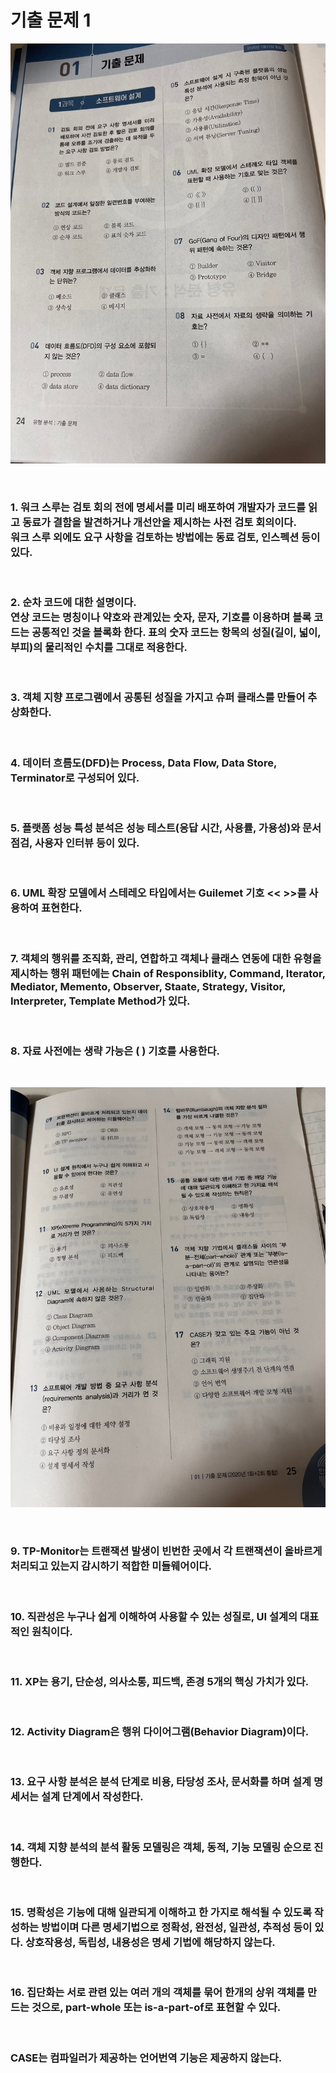 # 기출 문제 1

![](/images/test1_14.jpg)

<br>
<h3>
1. 워크 스루는 검토 회의 전에 명세서를 미리 배포하여 개발자가 코드를 읽고 동료가 결함을 발견하거나 개선안을 제시하는 사전 검토 회의이다.  
<br>
워크 스루 외에도 요구 사항을 검토하는 방법에는 동료 검토, 인스펙션 등이 있다.
</h3>
<br>
<h3>
2. 순차 코드에 대한 설명이다. 
<br>
연상 코드는 명칭이나 약호와 관계있는 숫자, 문자, 기호를 이용하며 블록 코드는 공통적인 것을 블록화 한다. 표의 숫자 코드는 항목의 성질(길이, 넓이, 부피)의 물리적인 수치를 그대로 적용한다.
</h3>
<br>
<h3>
3. 객체 지향 프로그램에서 공통된 성질을 가지고 슈퍼 클래스를 만들어 추상화한다.
</h3>
<br>
<h3>
4. 데이터 흐름도(DFD)는 Process, Data Flow, Data Store, Terminator로 구성되어 있다.
</h3>
<br>
<h3>
5. 플랫폼 성능 특성 분석은 성능 테스트(응답 시간, 사용률, 가용성)와 문서 점검, 사용자 인터뷰 등이 있다.
</h3>
<br>
<h3>
6. UML 확장 모델에서 스테레오 타입에서는 Guilemet 기호 << >>를 사용하여 표현한다.
</h3>
<br>
<h3>
7. 객체의 행위를 조직화, 관리, 연합하고 객체나 클래스 연동에 대한 유형을 제시하는 행위 패턴에는 Chain of Responsiblity, Command, Iterator, Mediator, Memento, Observer, Staate, Strategy, Visitor, Interpreter, Template Method가 있다.
</h3>
<br>
<h3>
8. 자료 사전에는 생략 가능은 ( ) 기호를 사용한다.
</h3>
<br>

![](/images/test1_13.jpg)

<br>

<h3>
9. TP-Monitor는 트랜잭션 발생이 빈번한 곳에서 각 트랜잭션이 올바르게 처리되고 있는지 감시하기 적합한 미들웨어이다.
</h3>
<br>
<h3>
10. 직관성은 누구나 쉽게 이해하여 사용할 수 있는 성질로, UI 설계의 대표적인 원칙이다.
</h3>
<br>
<h3>
11. XP는 용기, 단순성, 의사소통, 피드백, 존경 5개의 핵싱 가치가 있다.
</h3>
<br>
<h3>
12. Activity Diagram은 행위 다이어그램(Behavior Diagram)이다.
</h3>
<br>
<h3>
13. 요구 사항 분석은 분석 단계로 비용, 타당성 조사, 문서화를 하며 설계 명세서는 설계 단계에서 작성한다.
</h3>
<br>
<h3>
14. 객체 지향 분석의 분석 활동 모델링은 객체, 동적, 기능 모델링 순으로 진행한다.
</h3>
<br>
<h3>
15. 명확성은 기능에 대해 일관되게 이해하고 한 가지로 해석될 수 있도록 작성하는 방법이며 다른 명세기법으로 정확성, 완전성, 일관성, 추적성 등이 있다. 상호작용성, 독립성, 내용성은 명세 기법에 해당하지 않는다.
</h3>
<br>
<h3>
16. 집단화는 서로 관련 있는 여러 개의 객체를 묶어 한개의 상위 객체를 만드는 것으로, part-whole 또는 is-a-part-of로 표현할 수 있다.
</h3>
<br>
<h3>
CASE는 컴파일러가 제공하는 언어번역 기능은 제공하지 않는다.
</h3>